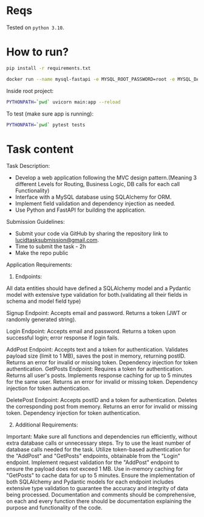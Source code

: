 # Reqs

Tested on `python 3.10`.

# How to run?

```bash
pip install -r requirements.txt
```

```bash
docker run --name mysql-fastapi -e MYSQL_ROOT_PASSWORD=root -e MYSQL_DATABASE=fastapi_db -p 3306:3306 -d mysql:8.0
```

Inside root project:
```bash
PYTHONPATH=`pwd` uvicorn main:app --reload
```

To test (make sure app is running):
```bash
PYTHONPATH=`pwd` pytest tests
```


# Task content

Task Description:

- Develop a web application following the MVC design pattern.(Meaning 3 different Levels for Routing, Business Logic, DB calls for each call Functionality)
- Interface with a MySQL database using SQLAlchemy for ORM.
- Implement field validation and dependency injection as needed.
- Use Python and FastAPI for building the application.

Submission Guidelines:

- Submit your code via GitHub by sharing the repository link to lucidtasksubmission@gmail.com.
- Time to submit the task - 2h
- Make the repo public

Application Requirements:


1. Endpoints:

All data entities should have defined a SQLAlchemy model and a Pydantic model with extensive type validation for both.(validating all their fields in schema and model field type)



  Signup Endpoint:
    Accepts email and password.
    Returns a token (JWT or randomly generated string).


  Login Endpoint:
    Accepts email and password.
    Returns a token upon successful login; error response if login fails.

  AddPost Endpoint:
    Accepts text and a token for authentication.
    Validates payload size (limit to 1 MB), saves the post in memory, returning postID.
    Returns an error for invalid or missing token.
    Dependency injection for token authentication.
  GetPosts Endpoint:
    Requires a token for authentication.
    Returns all user's posts.
    Implements response caching for up to 5 minutes for the same user.
    Returns an error for invalid or missing token.
    Dependency injection for token authentication.

  DeletePost Endpoint:
    Accepts postID and a token for authentication.
    Deletes the corresponding post from memory.
    Returns an error for invalid or missing token.
    Dependency injection for token authentication.


2. Additional Requirements:

Important: Make sure all functions and dependencies run efficiently, without extra database calls or unnecessary steps. Try to use the least number of database calls needed for the task. 
Utilize token-based authentication for the "AddPost" and "GetPosts" endpoints, obtainable from the "Login" endpoint.
  Implement request validation for the "AddPost" endpoint to ensure the payload does not exceed 1 MB.
  Use in-memory caching for "GetPosts" to cache data for up to 5 minutes.
Ensure the implementation of both SQLAlchemy and Pydantic models for each endpoint includes extensive type validation to guarantee the accuracy and integrity of data being processed.
Documentation and comments should be comprehensive, on each and every function there should be documentation explaining the purpose and functionality of the code.